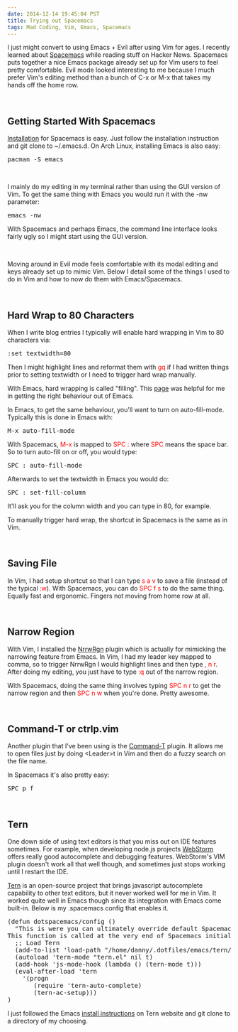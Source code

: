 ```yaml
---
date: 2014-12-14 19:45:04 PST
title: Trying out Spacemacs
tags: Mad Coding, Vim, Emacs, Spacemacs
---
```

I just might convert to using Emacs + Evil after using Vim for ages. I recently
learned about [Spacemacs][1] while reading stuff on Hacker News. Spacemacs puts
together a nice Emacs package already set up for Vim users to feel pretty
comfortable. Evil mode looked interesting to me because I much prefer Vim's
editing method than a bunch of C-x or M-x that takes my hands off the home row.

<br>

## **Getting Started With Spacemacs**

[Installation][2] for Spacemacs is easy. Just follow the installation
instruction and git clone to ~/.emacs.d. On Arch Linux, installing Emacs is also
easy:

<pre class="brush:bash">
pacman -S emacs
</pre>

<br>

I mainly do my editing in my terminal rather than using the GUI version of
Vim. To get the same thing with Emacs you would run it with the -nw parameter:

<pre class="brush:bash">
emacs -nw
</pre>

With Spacemacs and perhaps Emacs, the command line interface looks fairly ugly
so I might start using the GUI version.

<br>

Moving around in Evil mode feels comfortable with its modal editing and keys
already set up to mimic Vim. Below I detail some of the things I used to do in
Vim and how to now do them with Emacs/Spacemacs.

<br>

## **Hard Wrap to 80 Characters**

When I write blog entries I typically will enable hard wrapping in Vim to 80
characters via:

<pre class="brush:bash">
:set textwidth=80
</pre>

Then I might highlight lines and reformat them with <font color="red">gq</font>
if I had written things prior to setting textwidth or I need to trigger hard
wrap manually.

With Emacs, hard wrapping is called "filling". This [page][3] was helpful for me
in getting the right behaviour out of Emacs.

In Emacs, to get the same behaviour, you'll want to turn on
auto-fill-mode. Typically this is done in Emacs with:

<pre class="brush:bash">
M-x auto-fill-mode
</pre>

With Spacemacs, <font color="red">M-x</font> is mapped to <font color="red">SPC
:</font> where <font color="red">SPC</font> means the space bar. So to turn
auto-fill on or off, you would type:

<pre class="brush:bash">
SPC : auto-fill-mode
</pre>

Afterwards to set the textwidth in Emacs you would do:

<pre class="brush:bash">
SPC : set-fill-column
</pre>

It'll ask you for the column width and you can type in 80, for example.

To manually trigger hard wrap, the shortcut in Spacemacs is the same as in Vim.

<br>

## **Saving File**

In Vim, I had setup shortcut so that I can type <font color="red">s a v</font>
to save a file (instead of the typical <font color="red">:w</font>). With
Spacemacs, you can do <font color="red">SPC f s</font> to do the same
thing. Equally fast and ergonomic. Fingers not moving from home row at all.

<br>

## **Narrow Region**

With Vim, I installed the [NrrwRgn][4] plugin which is actually for mimicking
the narrowing feature from Emacs. In Vim, I had my leader key mapped to comma,
so to trigger NrrwRgn I would highlight lines and then type <font color="red">,
n r</font>. After doing my editing, you just have to type <font
color="red">:q</font> out of the narrow region.

With Spacemacs, doing the same thing involves typing <font color="red">SPC n
r</font> to get the narrow region and then <font color="red">SPC n w</font> when
you're done. Pretty awesome.

<br>

## **Command-T or ctrlp.vim**

Another plugin that I've been using is the [Command-T][5] plugin. It allows me
to open files just by doing &lt;Leader&gt;t in Vim and then do a fuzzy search on the
file name.

In Spacemacs it's also pretty easy:

<pre class="brush:bash">
SPC p f
</pre>

<br>

## **Tern**

One down side of using text editors is that you miss out on IDE features
sometimes. For example, when developing node.js projects [WebStorm][7] offers really
good autocomplete and debugging features. WebStorm's VIM plugin doesn't work all
that well though, and sometimes just stops working until I restart the IDE.

[Tern][6] is an open-source project that brings javascript autocomplete
capability to other text editors, but it never worked well for me in Vim. It
worked quite well in Emacs though since its integration with Emacs come
built-in. Below is my .spacemacs config that enables it.

<pre class="brush:clojure">
(defun dotspacemacs/config ()
  "This is were you can ultimately override default Spacemacs configuration.
This function is called at the very end of Spacemacs initialization."
  ;; Load Tern
  (add-to-list 'load-path "/home/danny/.dotfiles/emacs/tern/emacs/")
  (autoload 'tern-mode "tern.el" nil t)
  (add-hook 'js-mode-hook (lambda () (tern-mode t)))
  (eval-after-load 'tern
    '(progn
       (require 'tern-auto-complete)
       (tern-ac-setup)))
)
</pre>

I just followed the Emacs [install instructions][8] on Tern website and git clone to
a directory of my choosing.

  [1]: https://github.com/syl20bnr/spacemacs
  [2]: https://github.com/syl20bnr/spacemacs#install
  [3]: http://johnlaudun.org/20080321-word-wrap-filling-in-emacs/
  [4]: https://github.com/chrisbra/NrrwRgn
  [5]: https://github.com/wincent/Command-T
  [6]: http://ternjs.net/
  [7]: http://www.jetbrains.com/webstorm/
  [8]: http://ternjs.net/doc/manual.html#emacs
